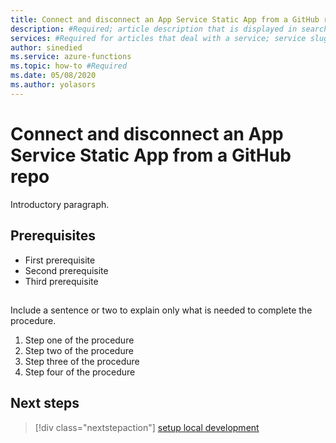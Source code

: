 ```yaml
---
title: Connect and disconnect an App Service Static App from a GitHub repo
description: #Required; article description that is displayed in search results. 
services: #Required for articles that deal with a service; service slug assigned to your service by ACOM.
author: sinedied
ms.service: azure-functions
ms.topic: how-to #Required
ms.date: 05/08/2020
ms.author: yolasors
---
```


<!---Recommended: Removal all the comments in this template before you sign-off or merge to master.--->

# Connect and disconnect an App Service Static App from a GitHub repo

Introductory paragraph.

<!---Required:
Lead with a light intro that describes, in customer-friendly language, what the customer will learn, or do, or accomplish. Answer the fundamental "why would I want to do this?" question.
--->

<!---Avoid notes, tips, and important boxes. Readers tend to skip over them. Better to put that info directly into the article text.--->

## Prerequisites

- First prerequisite
- Second prerequisite
- Third prerequisite
<!--- Make Prerequisites your first H2 if you have them.
If there's something a customer needs to take care of before they start (for example, creating a VM) it's OK to link to that content before they begin.
--->

## <section>

<!---Detail what the reader needs to know in each section
--->

Include a sentence or two to explain only what is needed to complete the procedure.

1. Step one of the procedure
1. Step two of the procedure
1. Step three of the procedure
   <!---   ![Browser](media/contribute-how-to-mvc-quickstart/browser.png) --->
      <!---Use screenshots but be judicious to maintain a reasonable length. Make sure screenshots align to the [current standards](contribute-mvc-screen-shots.md).
      If users access your product/service via a web browser the first screenshot should always include the full browser window in Chrome or Safari. This is to show users that the portal is browser-based - OS and browser agnostic.--->
1. Step four of the procedure

## Next steps

> [!div class="nextstepaction"]
> [setup local development](static-apps-local-development.md)

<!--- Required:
A single link in the blue box format should direct the customer to the next article - and you can shorten the title in the boxes if the original one doesn't fit.
--->